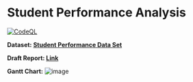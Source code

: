 # Student Performance Analysis

[![CodeQL](https://github.com/JanhaviAnap/StudentPerformanceAnalysis/actions/workflows/codeql-analysis.yml/badge.svg)](https://github.com/JanhaviAnap/StudentPerformanceAnalysis/actions/workflows/codeql-analysis.yml)

**Dataset: [Student Performance Data Set](https://archive.ics.uci.edu/ml/datasets/Studen)**

**Draft Report: [Link](https://docs.google.com/document/d/1dcfqB4wSCVZQP9nqa0tKlM3afpuTEsSvV7Zh8Hm9f_A/edit)**

**Gantt Chart:**
![image](https://user-images.githubusercontent.com/63518181/138635717-45193bc2-f6e5-4080-b498-7a9dd33ede7e.png)

